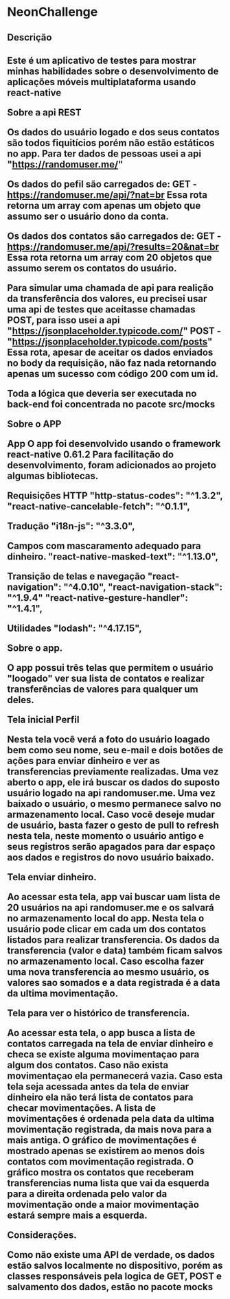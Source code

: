 # NeonChallenge

<h2>Descrição<h2>

Este é um aplicativo de testes para mostrar minhas habilidades sobre o desenvolvimento de aplicações móveis multiplataforma usando react-native

Sobre a api REST

Os dados do usuário logado e dos seus contatos são todos fiquitícios porém não estão estáticos no app. 
Para ter dados de pessoas usei a api "https://randomuser.me/"

Os dados do pefil são carregados de: 
GET - https://randomuser.me/api/?nat=br
Essa rota retorna um array com apenas um objeto que assumo ser o usuário dono da conta.

Os dados dos contatos são carregados de: 
GET - https://randomuser.me/api/?results=20&nat=br
Essa rota retorna um array com 20 objetos que assumo serem os contatos do usuário.

Para simular uma chamada de api para realição da transferência dos valores, eu precisei usar uma api de testes que aceitasse chamadas POST, para isso usei a api "https://jsonplaceholder.typicode.com/"
POST - "https://jsonplaceholder.typicode.com/posts" 
Essa rota, apesar de aceitar os dados enviados no body da requisição, não faz nada retornando apenas um sucesso com código 200 com um id.

Toda a lógica que deveria ser executada no back-end foi concentrada no pacote src/__mocks__

Sobre o APP

App
O app foi desenvolvido usando o framework react-native 0.61.2
Para facilitação do desenvolvimento, foram adicionados ao projeto algumas bibliotecas.

Requisições HTTP
"http-status-codes": "^1.3.2",
"react-native-cancelable-fetch": "^0.1.1",

Tradução
"i18n-js": "^3.3.0",

Campos com mascaramento adequado para dinheiro.
"react-native-masked-text": "^1.13.0",

Transição de telas e navegação
"react-navigation": "^4.0.10",
"react-navigation-stack": "^1.9.4" 
"react-native-gesture-handler": "^1.4.1",

Utilidades
"lodash": "^4.17.15",

Sobre o app.

O app possui três telas que permitem o usuário "loogado" ver sua lista de contatos e realizar transferências de valores para qualquer um deles.

Tela inicial Perfil

Nesta tela você verá a foto do usuário loagado bem como seu nome, seu e-mail e dois botões de ações para enviar dinheiro e ver as transferencias previamente realizadas.
Uma vez aberto o app, ele irá buscar os dados do suposto usuário logado na api randomuser.me. Uma vez baixado o usuário, o mesmo permanece salvo no armazenamento local. Caso você deseje mudar de usuário, basta fazer o gesto de pull to refresh nesta tela, neste momento o usuário antigo e seus registros serão apagados para dar espaço aos dados e registros do novo usuário baixado.

Tela enviar dinheiro.

Ao acessar esta tela, app vai buscar uam lista de 20 usuários na api randomuser.me e os salvará no armazenamento local do app.
Nesta tela o usuário pode clicar em cada um dos contatos listados para realizar transferencia. Os dados da transferencia (valor e data) também ficam salvos no armazenamento local. Caso escolha fazer uma nova transferencia ao mesmo usuário, os valores sao somados e a data registrada é a data da ultima movimentação.

Tela para ver o histórico de transferencia.

Ao acessar esta tela, o app busca a lista de contatos carregada na tela de enviar dinheiro e checa se existe alguma movimentaçao para algum dos contatos. Caso não exista movimentaçao ela permanecerá vazia. Caso esta tela seja acessada antes da tela de enviar dinheiro ela não terá lista de contatos para checar movimentações.
A lista de movimentações é ordenada pela data da ultima movimentação registrada, da mais nova para a mais antiga. 
O gráfico de movimentações é mostrado apenas se existirem ao menos dois contatos com movimentação registrada.
O gráfico mostra os contatos que receberam transferencias numa lista que vai da esquerda para a direita ordenada pelo valor da movimentação onde a maior movimentação estará sempre mais a esquerda.

Considerações.

Como não existe uma API de verdade, os dados estão salvos localmente no dispositivo, porém as classes responsáveis pela logica de GET, POST e salvamento dos dados, estão no pacote __mocks__




